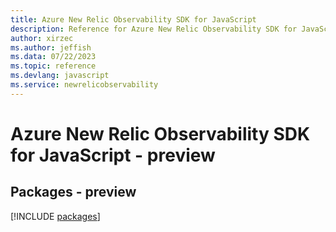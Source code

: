 ```yaml
---
title: Azure New Relic Observability SDK for JavaScript
description: Reference for Azure New Relic Observability SDK for JavaScript
author: xirzec
ms.author: jeffish
ms.data: 07/22/2023
ms.topic: reference
ms.devlang: javascript
ms.service: newrelicobservability
---
```

# Azure New Relic Observability SDK for JavaScript - preview
## Packages - preview
[!INCLUDE [packages](new-relic-observability-index.md)]